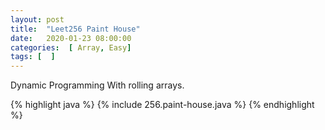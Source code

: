 ```yaml
---
layout: post
title:  "Leet256 Paint House"
date:   2020-01-23 08:00:00
categories:  [ Array, Easy]
tags: [  ]
---
```


Dynamic Programming With rolling arrays.

{% highlight java %}
{% include 256.paint-house.java %}
{% endhighlight %}
